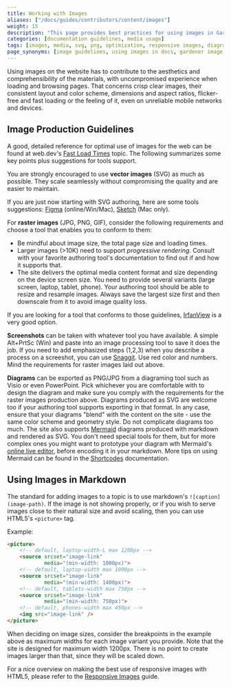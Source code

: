 ```yaml
---
title: Working with Images
aliases: ["/docs/guides/contributors/content/images"]
weight: 15
description: "This page provides best practices for using images in Gardener documentation, covering image production, optimization, responsive design, recommended tools, and guidelines for including images and diagrams in markdown content."
categories: [documentation guidelines, media usage]
tags: [images, media, svg, png, optimization, responsive images, diagrams]
page_synonyms: [image guidelines, using images in docs, gardener image best practices]
---
```


Using images on the website has to contribute to the aesthetics and comprehensibility of the materials, with uncompromised experience when loading and browsing pages. That concerns crisp clear images, their consistent layout and color scheme, dimensions and aspect ratios, flicker-free and fast loading or the feeling of it, even on unreliable mobile networks and devices.

## Image Production Guidelines

A good, detailed reference for optimal use of images for the web can be found at web.dev's [Fast Load Times](https://developers.google.com/web/fundamentals/performance/optimizing-content-efficiency/image-optimization?hl=en) topic. The following summarizes some key points plus suggestions for tools support.

You are strongly encouraged to use **vector images** (SVG) as much as possible. They scale seamlessly without compromising the quality and are easier to maintain.

If you are just now starting with SVG authoring, here are some tools suggestions: [Figma](https://www.figma.com/) (online/Win/Mac), [Sketch](https://www.sketch.com/) (Mac only).

For **raster images** (JPG, PNG, GIF), consider the following requirements and choose a tool that enables you to conform to them:

- Be mindful about image size, the total page size and loading times.
- Larger images (>10K) need to support _progressive rendering_. Consult with your favorite authoring tool's documentation to find out if and how it supports that.
- The site delivers the optimal media content format and size depending on the device screen size. You need to provide several variants (large screen, laptop, tablet, phone). Your authoring tool should be able to resize and resample images. Always save the largest size first and then downscale from it to avoid image quality loss.

If you are looking for a tool that conforms to those guidelines, [IrfanView](https://www.irfanview.com/) is a very good option.

**Screenshots** can be taken with whatever tool you have available. A simple Alt+PrtSc (Win) and paste into an image processing tool to save it does the job. If you need to add emphasized steps (1,2,3) when you describe a process on a screeshot, you can use [Snaggit](https://www.techsmith.com/screen-capture.html). Use red color and numbers. Mind the requirements for raster images laid out above.

**Diagrams** can be exported as PNG/JPG from a diagraming tool such as Visio or even PowerPoint. Pick whichever you are comfortable with to design the diagram and make sure you comply with the requirements for the raster images production above. Diagrams produced as SVG are welcome too if your authoring tool supports exporting in that format. In any case, ensure that your diagrams "blend" with the content on the site - use the same color scheme and geometry style. Do not complicate diagrams too much. The site also supports [Mermaid](https://mermaid-js.github.io/mermaid/#/) diagrams produced with markdown and rendered as SVG. You don't need special tools for them, but for more complex ones you might want to prototype your diagram wth Mermaid's [online live editor](https://mermaidjs.github.io/mermaid-live-editor), before encoding it in your markdown. More tips on using Mermaid can be found in the [Shortcodes](./shortcodes.md#mermaid) documentation.

## Using Images in Markdown

The standard for adding images to a topic is to use markdown's `![caption](image-path)`. If the image is not showing properly, or if you wish to serve images close to their natural size and avoid scaling, then you can use HTML5's `<picture>` tag.

Example:

```html
<picture>
    <!-- default, laptop-width-L max 1200px -->
    <source srcset="image-link"
            media="(min-width: 1000px)">
    <!-- default, laptop-width max 1000px -->
    <source srcset="image-link"
            media="(min-width: 1400px)">
    <!-- default, tablets-width max 750px -->
    <source srcset="image-link"
            media="(min-width: 750px)">
    <!-- default, phones-width max 450px -->
    <img src="image-link" />
</picture>
```

When deciding on image sizes, consider the breakpoints in the example above as maximum widths for each image variant you provide. Note that the site is designed for maximum width 1200px. There is no point to create images larger than that, since they will be scaled down.

For a nice overview on making the best use of responsive images with HTML5, please refer to the [Responsive Images](https://developer.mozilla.org/en-US/docs/Learn/HTML/Multimedia_and_embedding/Responsive_images) guide.
